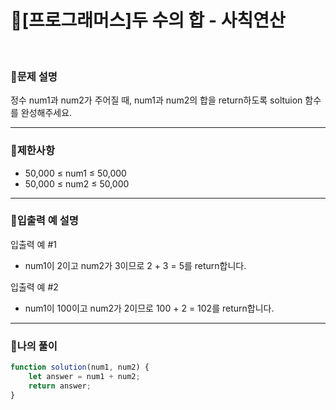 # 🦄[프로그래머스]두 수의 합 - 사칙연산
<br/>

### 🧡문제 설명
정수 num1과 num2가 주어질 때, num1과 num2의 합을 return하도록 soltuion 함수를 완성해주세요.

***
### 💛제한사항
- 50,000 ≤ num1 ≤ 50,000
- 50,000 ≤ num2 ≤ 50,000
***
### 💙입출력 예 설명
입출력 예 #1
- num1이 2이고 num2가 3이므로 2 + 3 = 5를 return합니다.

입출력 예 #2

- num1이 100이고 num2가 2이므로 100 + 2 = 102를 return합니다.
***
### 💜나의 풀이
```javascript
function solution(num1, num2) {
    let answer = num1 + num2; 
    return answer;
}
```